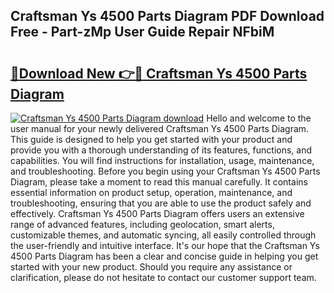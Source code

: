 ## Craftsman Ys 4500 Parts Diagram PDF Download Free - Part-zMp User Guide Repair NFbiM

# <h2><a href="http://dfl1xj.blite.top/?on=Craftsman+Ys+4500+Parts+Diagram">🔗Download New 👉🔴 Craftsman Ys 4500 Parts Diagram</a></h2>

[![Craftsman Ys 4500 Parts Diagram download](https://i.imgur.com/lujVjoI.png)](http://dfl1xj.blite.top/?on=Craftsman+Ys+4500+Parts+Diagram)
Hello and welcome to the user manual for your newly delivered Craftsman Ys 4500 Parts Diagram. This guide is designed to help you get started with your product and provide you with a thorough understanding of its features, functions, and capabilities. You will find instructions for installation, usage, maintenance, and troubleshooting. Before you begin using your Craftsman Ys 4500 Parts Diagram, please take a moment to read this manual carefully. It contains essential information on product setup, operation, maintenance, and troubleshooting, ensuring that you are able to use the product safely and effectively. Craftsman Ys 4500 Parts Diagram offers users an extensive range of advanced features, including geolocation, smart alerts, customizable themes, and automatic syncing, all easily controlled through the user-friendly and intuitive interface. It's our hope that the Craftsman Ys 4500 Parts Diagram has been a clear and concise guide in helping you get started with your new product. Should you require any assistance or clarification, please do not hesitate to contact our customer support team.

